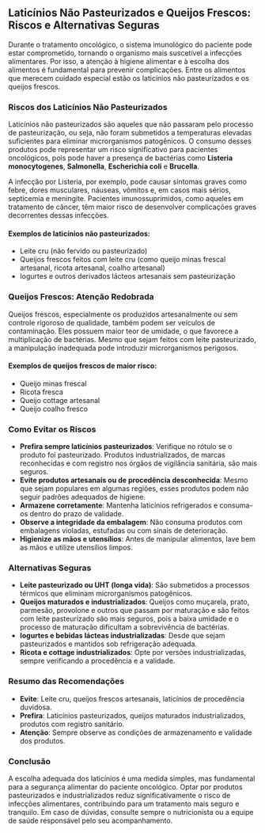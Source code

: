 
## Laticínios Não Pasteurizados e Queijos Frescos: Riscos e Alternativas Seguras

Durante o tratamento oncológico, o sistema imunológico do paciente pode estar comprometido, tornando o organismo mais suscetível a infecções alimentares. Por isso, a atenção à higiene alimentar e à escolha dos alimentos é fundamental para prevenir complicações. Entre os alimentos que merecem cuidado especial estão os laticínios não pasteurizados e os queijos frescos.

### Riscos dos Laticínios Não Pasteurizados

Laticínios não pasteurizados são aqueles que não passaram pelo processo de pasteurização, ou seja, não foram submetidos a temperaturas elevadas suficientes para eliminar microrganismos patogênicos. O consumo desses produtos pode representar um risco significativo para pacientes oncológicos, pois pode haver a presença de bactérias como **Listeria monocytogenes**, **Salmonella**, **Escherichia coli** e **Brucella**.

A infecção por Listeria, por exemplo, pode causar sintomas graves como febre, dores musculares, náuseas, vômitos e, em casos mais sérios, septicemia e meningite. Pacientes imunossuprimidos, como aqueles em tratamento de câncer, têm maior risco de desenvolver complicações graves decorrentes dessas infecções.

#### Exemplos de laticínios não pasteurizados:
- Leite cru (não fervido ou pasteurizado)
- Queijos frescos feitos com leite cru (como queijo minas frescal artesanal, ricota artesanal, coalho artesanal)
- Iogurtes e outros derivados lácteos artesanais sem pasteurização

### Queijos Frescos: Atenção Redobrada

Queijos frescos, especialmente os produzidos artesanalmente ou sem controle rigoroso de qualidade, também podem ser veículos de contaminação. Eles possuem maior teor de umidade, o que favorece a multiplicação de bactérias. Mesmo que sejam feitos com leite pasteurizado, a manipulação inadequada pode introduzir microrganismos perigosos.

#### Exemplos de queijos frescos de maior risco:
- Queijo minas frescal
- Ricota fresca
- Queijo cottage artesanal
- Queijo coalho fresco

### Como Evitar os Riscos

- **Prefira sempre laticínios pasteurizados**: Verifique no rótulo se o produto foi pasteurizado. Produtos industrializados, de marcas reconhecidas e com registro nos órgãos de vigilância sanitária, são mais seguros.
- **Evite produtos artesanais ou de procedência desconhecida**: Mesmo que sejam populares em algumas regiões, esses produtos podem não seguir padrões adequados de higiene.
- **Armazene corretamente**: Mantenha laticínios refrigerados e consuma-os dentro do prazo de validade.
- **Observe a integridade da embalagem**: Não consuma produtos com embalagens violadas, estufadas ou com sinais de deterioração.
- **Higienize as mãos e utensílios**: Antes de manipular alimentos, lave bem as mãos e utilize utensílios limpos.

### Alternativas Seguras

- **Leite pasteurizado ou UHT (longa vida)**: São submetidos a processos térmicos que eliminam microrganismos patogênicos.
- **Queijos maturados e industrializados**: Queijos como muçarela, prato, parmesão, provolone e outros que passam por maturação e são feitos com leite pasteurizado são mais seguros, pois a baixa umidade e o processo de maturação dificultam a sobrevivência de bactérias.
- **Iogurtes e bebidas lácteas industrializadas**: Desde que sejam pasteurizados e mantidos sob refrigeração adequada.
- **Ricota e cottage industrializados**: Opte por versões industrializadas, sempre verificando a procedência e a validade.

### Resumo das Recomendações

- **Evite**: Leite cru, queijos frescos artesanais, laticínios de procedência duvidosa.
- **Prefira**: Laticínios pasteurizados, queijos maturados industrializados, produtos com registro sanitário.
- **Atenção**: Sempre observe as condições de armazenamento e validade dos produtos.

### Conclusão

A escolha adequada dos laticínios é uma medida simples, mas fundamental para a segurança alimentar do paciente oncológico. Optar por produtos pasteurizados e industrializados reduz significativamente o risco de infecções alimentares, contribuindo para um tratamento mais seguro e tranquilo. Em caso de dúvidas, consulte sempre o nutricionista ou a equipe de saúde responsável pelo seu acompanhamento.
```
